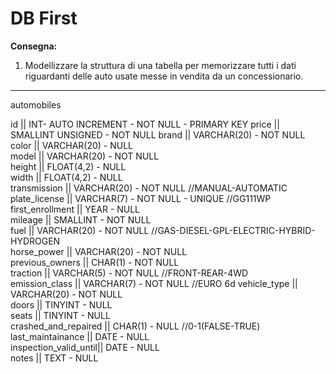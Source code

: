 DB First
===
**Consegna:**

1. Modellizzare la struttura di una tabella per memorizzare tutti i dati riguardanti delle auto usate messe in vendita da un concessionario.

***
automobiles

id                    || INT- AUTO INCREMENT - NOT NULL - PRIMARY KEY
price                 || SMALLINT UNSIGNED - NOT NULL 
brand                 || VARCHAR(20) - NOT NULL         
color                 || VARCHAR(20) - NULL             
model                 || VARCHAR(20) - NOT NULL             
height                || FLOAT(4,2) - NULL              
width                 || FLOAT(4,2) - NULL            
transmission          || VARCHAR(20) - NOT NULL           //MANUAL-AUTOMATIC
plate_license         || VARCHAR(7) - NOT NULL - UNIQUE   //GG111WP           
first_enrollment      || YEAR - NULL                  
mileage               || SMALLINT - NOT NULL               
fuel                  || VARCHAR(20) - NOT NULL          //GAS-DIESEL-GPL-ELECTRIC-HYBRID-HYDROGEN          
horse_power           || VARCHAR(20) - NOT NULL            
previous_owners       || CHAR(1) - NOT NULL                 
traction              || VARCHAR(5) - NOT NULL          //FRONT-REAR-4WD        
emission_class        || VARCHAR(7) - NOT NULL          //EURO 6d
vehicle_type          || VARCHAR(20) - NOT NULL                
doors                 || TINYINT - NULL               
seats                 || TINYINT - NULL                
crashed_and_repaired  || CHAR(1) - NULL                //0-1(FALSE-TRUE)
last_maintainance     || DATE - NULL                 
inspection_valid_until|| DATE - NULL                    
notes                 || TEXT - NULL                    